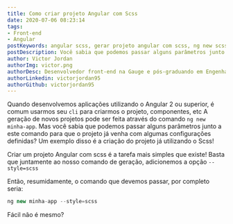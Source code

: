 ```yaml
---
title: Como criar projeto Angular com Scss
date: 2020-07-06 08:23:14
tags:
- Front-end
- Angular
postKeywords: angular scss, gerar projeto angular com scss, ng new scss, sass angular, angular, scss, front-end
postDescription: Você sabia que podemos passar alguns parâmetros junto ao comando de criação de projeto no Angular para que o projeto já venha com algumas configurações definidas? Um exemplo disso é a criação do projeto já utilizando o Scss!
author: Victor Jordan
authorImg: victor.png
authorDesc: Desenvolvedor front-end na Gauge e pós-graduando em Engenharia de Software pela PUC-MG e formado em Banco de Dados pela Fatec, apaixonado por usabilidade, performance e UX!
authorLinkedin: victorjordan95
authorGithub: victorjordan95
---
```


Quando desenvolvemos aplicações utilizando o Angular 2 ou superior, é comum usarmos seu `cli` para criarmos o projeto, componentes, etc
A geração de novos projetos pode ser feita através do comando `ng new minha-app`. 
Mas você sabia que podemos passar alguns parâmetros junto a este comando para que o projeto já venha com algumas configurações definidas?
Um exemplo disso é a criação do projeto já utilizando o Scss!

<!-- more -->

Criar um projeto Angular com scss é a tarefa mais simples que existe!
Basta que juntamente ao nosso comando de geração, adicionemos a opção `--style=scss`

Então, resumidamente, o comando que devemos passar, por completo seria:

```javascript
ng new minha-app --style=scss
```

Fácil não é mesmo?